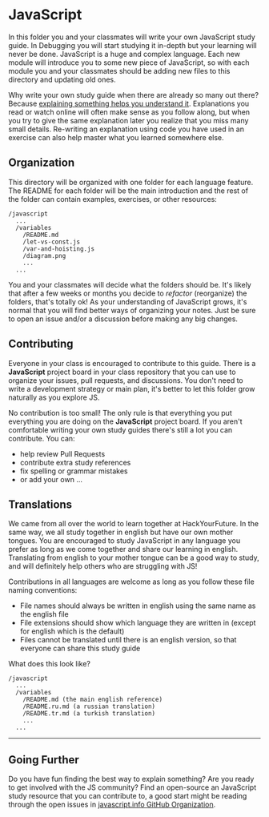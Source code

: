 # JavaScript

In this folder you and your classmates will write your own JavaScript study guide. In Debugging you will start studying it in-depth but your learning will never be done. JavaScript is a huge and complex language. Each new module will introduce you to some new piece of JavaScript, so with each module you and your classmates should be adding new files to this directory and updating old ones.

Why write your own study guide when there are already so many out there? Because [explaining something helps you understand it](https://www.livescience.com/34000-explaining-helps-understand.html). Explanations you read or watch online will often make sense as you follow along, but when you try to give the same explanation later you realize that you miss many small details. Re-writing an explanation using code you have used in an exercise can also help master what you learned somewhere else.

## Organization

This directory will be organized with one folder for each language feature. The README for each folder will be the main introduction and the rest of the folder can contain examples, exercises, or other resources:

```
/javascript
  ...
  /variables
    /README.md
    /let-vs-const.js
    /var-and-hoisting.js
    /diagram.png
    ...
  ...
```

You and your classmates will decide what the folders should be. It's likely that after a few weeks or months you decide to _refactor_ (reorganize) the folders, that's totally ok! As your understanding of JavaScript grows, it's normal that you will find better ways of organizing your notes. Just be sure to open an issue and/or a discussion before making any big changes.

## Contributing

Everyone in your class is encouraged to contribute to this guide. There is a **JavaScript** project board in your class repository that you can use to organize your issues, pull requests, and discussions. You don't need to write a development strategy or main plan, it's better to let this folder grow naturally as you explore JS.

No contribution is too small! The only rule is that everything you put everything you are doing on the **JavaScript** project board. If you aren't comfortable writing your own study guides there's still a lot you can contribute. You can:

- help review Pull Requests
- contribute extra study references
- fix spelling or grammar mistakes
- or add your own ...

## Translations

We came from all over the world to learn together at HackYourFuture. In the same way, we all study together in english but have our own mother tongues. You are encouraged to study JavaScript in any language you prefer as long as we come together and share our learning in english. Translating from english to your mother tongue can be a good way to study, and will definitely help others who are struggling with JS!

Contributions in all languages are welcome as long as you follow these file naming conventions:

- File names should always be written in english using the same name as the english file
- File extensions should show which language they are written in (except for english which is the default)
- Files cannot be translated until there is an english version, so that everyone can share this study guide

What does this look like?

```
/javascript
  ...
  /variables
    /README.md (the main english reference)
    /README.ru.md (a russian translation)
    /README.tr.md (a turkish translation)
    ...
  ...
```

---

## Going Further

Do you have fun finding the best way to explain something? Are you ready to get involved with the JS community? Find an open-source an JavaScript study resource that you can contribute to, a good start might be reading through the open issues in [javascript.info GitHub Organization](https://github.com/javascript-tutorial).
